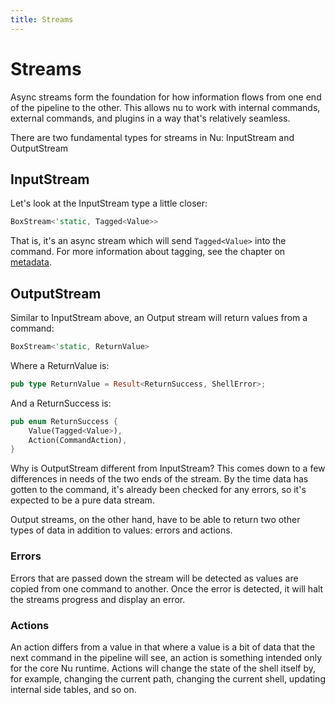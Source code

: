 ```yaml
---
title: Streams
---
```


# Streams

Async streams form the foundation for how information flows from one end of the pipeline to the other. This allows nu to work with internal commands, external commands, and plugins in a way that's relatively seamless.

There are two fundamental types for streams in Nu: InputStream and OutputStream

## InputStream

Let's look at the InputStream type a little closer:

```rust
BoxStream<'static, Tagged<Value>>
```

That is, it's an async stream which will send `Tagged<Value>` into the command. For more information about tagging, see the chapter on [metadata](metadata.md).

## OutputStream

Similar to InputStream above, an Output stream will return values from a command:

```rust
BoxStream<'static, ReturnValue>
```

Where a ReturnValue is:

```rust
pub type ReturnValue = Result<ReturnSuccess, ShellError>;
```

And a ReturnSuccess is:

```rust
pub enum ReturnSuccess {
    Value(Tagged<Value>),
    Action(CommandAction),
}
```

Why is OutputStream different from InputStream? This comes down to a few differences in needs of the two ends of the stream. By the time data has gotten to the command, it's already been checked for any errors, so it's expected to be a pure data stream.

Output streams, on the other hand, have to be able to return two other types of data in addition to values: errors and actions.

### Errors

Errors that are passed down the stream will be detected as values are copied from one command to another. Once the error is detected, it will halt the streams progress and display an error.

### Actions

An action differs from a value in that where a value is a bit of data that the next command in the pipeline will see, an action is something intended only for the core Nu runtime. Actions will change the state of the shell itself by, for example, changing the current path, changing the current shell, updating internal side tables, and so on.
